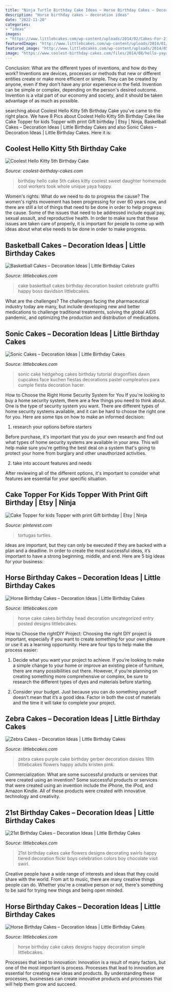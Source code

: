 ```yaml
---
title: "Ninja Turtle Birthday Cake Ideas ~ Horse Birthday Cakes – Decoration Ideas"
description: "Horse birthday cakes – decoration ideas"
date: "2022-11-20"
categories:
- "ideas"
images:
- "https://www.littlebcakes.com/wp-content/uploads/2014/02/Cakes-For-21st-Birthday.jpg"
featuredImage: "http://www.littlebcakes.com/wp-content/uploads/2014/01/Horse-Cake-Designs.jpg"
featured_image: "http://www.littlebcakes.com/wp-content/uploads/2014/05/Sonic-Cake-Decorations.jpg"
image: "https://www.coolest-birthday-cakes.com/files/2014/08/hello-yaya-70706-e1407956481924.jpg"
---
```



Conclusion: What are the different types of inventions, and how do they work?
Inventions are devices, processes or methods that new or different entities create or make more efficient or simple. They can be created by anyone, even if they don't have any prior experience in the field. Invention can be simple or complex, depending on the person's desired outcome. Invention is a vital part of our economy and society, and it should be taken advantage of as much as possible.

	

		
searching about Coolest Hello Kitty 5th Birthday Cake you've came to the right place. We have 8 Pics about Coolest Hello Kitty 5th Birthday Cake like Cake Topper for kids Topper with print Gift birthday | Etsy | Ninja, Basketball Cakes – Decoration Ideas | Little Birthday Cakes and also Sonic Cakes – Decoration Ideas | Little Birthday Cakes. Here it is:
		
    
## Coolest Hello Kitty 5th Birthday Cake

<img loading=lazy src="https://www.coolest-birthday-cakes.com/files/2014/08/hello-yaya-70706-e1407956481924.jpg" onerror="this.onerror=null;this.src='https://tse4.mm.bing.net/th?id=OIP.dpJqbjeDmaJM8V_FEbgUJwHaK3&amp;pid=15.1';" alt="Coolest Hello Kitty 5th Birthday Cake">

_Source: coolest-birthday-cakes.com_

>birthday hello cake 5th cakes kitty coolest sweet daughter homemade cool workers took whole unique yaya happy. 

	

Women's rights: What do we need to do to progress the cause?
The women's rights movement has been progressing for over 60 years now, and there are still a lot of things that need to be done in order to help progress the cause. Some of the issues that need to be addressed include equal pay, sexual assault, and reproductive health. In order to make sure that these issues are taken care of properly, it is important for people to come up with ideas about what else needs to be done in order to make progress.

    
## Basketball Cakes – Decoration Ideas | Little Birthday Cakes

<img loading=lazy src="https://www.littlebcakes.com/wp-content/uploads/2014/01/Basketball-Cake-Pictures.jpg" onerror="this.onerror=null;this.src='https://tse4.mm.bing.net/th?id=OIP.i8u2vdXfziu3S4OK0bbCmAHaE8&amp;pid=15.1';" alt="Basketball Cakes – Decoration Ideas | Little Birthday Cakes">

_Source: littlebcakes.com_

>cake basketball cakes birthday decoration basket celebrate graffiti happy boss davidson littlebcakes. 

	

What are the challenges?
The challenges facing the pharmaceutical industry today are many, but include developing new and better medications to challenge traditional treatments, solving the global AIDS pandemic, and optimizing the production and distribution of medications.

    
## Sonic Cakes – Decoration Ideas | Little Birthday Cakes

<img loading=lazy src="http://www.littlebcakes.com/wp-content/uploads/2014/05/Sonic-Cake-Decorations.jpg" onerror="this.onerror=null;this.src='https://tse1.mm.bing.net/th?id=OIP.NgvQyUuNd6f8ucqFP5RhhAHaFj&amp;pid=15.1';" alt="Sonic Cakes – Decoration Ideas | Little Birthday Cakes">

_Source: littlebcakes.com_

>sonic cake hedgehog cakes birthday tutorial dragonflies dawn cupcakes face kuchen fiestas decorations pastel cumpleaños para cumple fiesta decoration hacer. 

	

How to Choose the Right Home Security System for You
If you're looking to buy a home security system, there are a few things you need to think about. One is the type of security system you want. There are different types of home security systems available, and it can be hard to choose the right one for you. Here are some tips on how to make an informed decision: 
1. research your options before starters

Before purchase, it's important that you do your own research and find out what types of home security systems are available in your area. This will help make sure you're getting the best deal on a system that's going to protect your home from burglary and other unauthorized activities. 

2. take into account features and needs

After reviewing all of the different options, it's important to consider what features are essential for your specific situation.

    
## Cake Topper For Kids Topper With Print Gift Birthday | Etsy | Ninja

<img loading=lazy src="https://i.pinimg.com/736x/cb/7f/de/cb7fde05df87ed24e71f333010aa71d0.jpg" onerror="this.onerror=null;this.src='https://tse2.mm.bing.net/th?id=OIP.clmYbIIfr4SjI0zAlnRPrgHaKg&amp;pid=15.1';" alt="Cake Topper for kids Topper with print Gift birthday | Etsy | Ninja">

_Source: pinterest.com_

>tortugas turtles. 

	

Ideas are important, but they can only be executed if they are backed with a plan and a deadline. In order to create the most successful ideas, it’s important to have a strong beginning, middle, and end. Here are 5 big ideas for your business: 

    
## Horse Birthday Cakes – Decoration Ideas | Little Birthday Cakes

<img loading=lazy src="http://www.littlebcakes.com/wp-content/uploads/2014/01/Horse-Head-Cake.jpg" onerror="this.onerror=null;this.src='https://tse1.mm.bing.net/th?id=OIP.mlCc-z2Vi1OsXluzcLrxYAHaFj&amp;pid=15.1';" alt="Horse Birthday Cakes – Decoration Ideas | Little Birthday Cakes">

_Source: littlebcakes.com_

>horse cake cakes birthday head decoration uncategorized entry posted designs littlebcakes. 

	

How to Choose the rightDIY Project:
Choosing the right DIY project is important, especially if you want to create something for your own pleasure or use it as a learning opportunity. Here are four tips to help make the process easier:
1. Decide what you want your project to achieve. If you’re looking to make a simple change to your home or improve an existing piece of furniture, there are many possibilities out there. However, if you’re planning on creating something more comprehensive or complex, be sure to research the different types of dyes and materials before starting.

2. Consider your budget. Just because you can do something yourself doesn’t mean that it’s a good idea. Factor in both the cost of materials and the time it will take to complete your project.

    
## Zebra Cakes – Decoration Ideas | Little Birthday Cakes

<img loading=lazy src="http://www.littlebcakes.com/wp-content/uploads/2014/01/Zebra-Cake.jpg" onerror="this.onerror=null;this.src='https://tse3.mm.bing.net/th?id=OIP.kr0sYMheLaNHevl38VoYQAHaJ4&amp;pid=15.1';" alt="Zebra Cakes – Decoration Ideas | Little Birthday Cakes">

_Source: littlebcakes.com_

>zebra cakes purple cake birthday gerber decoration daisies 18th littlebcakes flowers happy adults kristen pink. 

	

Commercialization: What are some successful products or services that were created using an invention?
Some successful products or services that were created using an invention include the iPhone, the iPod, and Amazon Kindle. All of these products were created with innovative technology and creativity.

    
## 21st Birthday Cakes – Decoration Ideas | Little Birthday Cakes

<img loading=lazy src="https://www.littlebcakes.com/wp-content/uploads/2014/02/Cakes-For-21st-Birthday.jpg" onerror="this.onerror=null;this.src='https://tse3.mm.bing.net/th?id=OIP.uSeqh73WVoIdXQYJIJrMsQHaIq&amp;pid=15.1';" alt="21st Birthday Cakes – Decoration Ideas | Little Birthday Cakes">

_Source: littlebcakes.com_

>21st birthday cakes cake flowers designs decorating swirls happy tiered decoration flickr boys celebration colors boy chocolate visit swirl. 

	

Creative people have a wide range of interests and ideas that they could share with the world. From art to music, there are many creative things people can do. Whether you're a creative person or not, there's something to be said for trying new things and being open minded.

    
## Horse Birthday Cakes – Decoration Ideas | Little Birthday Cakes

<img loading=lazy src="http://www.littlebcakes.com/wp-content/uploads/2014/01/Horse-Cake-Designs.jpg" onerror="this.onerror=null;this.src='https://tse3.mm.bing.net/th?id=OIP.yCzcMelO0MPkeG0zT7a1wQHaE7&amp;pid=15.1';" alt="Horse Birthday Cakes – Decoration Ideas | Little Birthday Cakes">

_Source: littlebcakes.com_

>horse birthday cake cakes designs happy decoration simple littlebcakes. 

	

Processes that lead to innovation:
Innovation is a result of many factors, but one of the most important is process. Processes that lead to innovation are essential for creating new ideas and products. By understanding these processes, businesses can create innovative products and processes that will help them grow and succeed.

